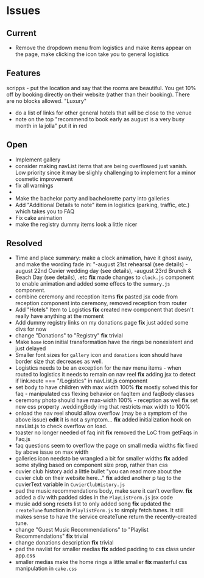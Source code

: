 # Issues

## Current
* Remove the dropdown menu from logistics and make items appear on the page, make clicking the icon take you to general logistics

## Features
scripps - put the location and say that the rooms are beautiful. You get 10% off by booking directly on their website (rather than their booking). There are no blocks allowed. "Luxury"
- do a list of links for other general hotels that will be close to the venue
- note on the top "recommend to book early as august is a very busy month in la jolla" put it in red

## Open
* Implement gallery
* consider making navList items that are being overflowed just vanish. Low priority since it may be slighly challenging to implement for a minor cosmetic improvement
* fix all warnings
* 
* Make the bachelor party and bachelorette party into galleries
* Add "Additional Details to note" item in logistics (parking, traffic, etc.) which takes you to FAQ
* Fix cake animation
* make the registry dummy items look a little nicer

## Resolved
* Time and place summary: make a clock animation, have it ghost away, and make the wording fade in: "-august 21st rehearsal (see details) - august 22nd Cuvier wedding day (see details), -august 23rd Brunch & Beach Day (see details), .etc **fix** made changes to `clock.js` component to enable animation and added some effecs to the ```summary.js``` component.
* combine ceremony and reception items **fix** pasted jsx code from reception component into ceremony, removed reception from router
* Add "Hotels" Item to Logistics **fix** created new component that doesn't really have anything at the moment
* Add dummy registry links on my donations page **fix** just added some divs for now
* change "Donations" to "Registry" **fix** trivial
* Make ```home``` icon initial transformation have the rings be nonexistent and just delayed
* Smaller font sizes for ```gallery``` icon and ```donations``` icon should have border size that decreases as well.
* Logistics needs to be an exception for the nav menu items - when routed to logistics it needs to remain on nav reel **fix** adding jsx to detect if link.route === "/Logistics" in navList.js component
* set body to have children with max width 100% **fix** mostly solved this for faq - manipulated css flexing behavior on faqItem and faqBody classes
* ceremony photo should have max-width 100% - reception as well **fix** set new css property .weddingBody img that restricts max width to 100%
* onload the nav reel should allow overflow (may be a symptom of the above issue) **edit** it is not a symptom... **fix** added initialization hook on navList.js to check overflow on load.
* toaster no longer needed of faq init **fix** removed the LoC from getFaqs in Faq.js
* faq questions seem to overflow the page on small media widths **fix** fixed by above issue on max width
* galleries icon needsto be wrangled a bit for smaller widths **fix** added some styling based on component size prop, rather than css
* cuvier club history add a little bullet "you can read more about the cuvier club on their website here..." **fix** added another p tag to the cuvierText variable in ```CuvierClubHistory.js```
* pad the music recommendations body, make sure it can't overflow. **fix** added a div with padded sides in the ```PlayListForm.js``` jsx code
* music add song resets list to only added song **fix** updated the ```createTune``` function in ```PlaylistForm.js``` to simply fetch tunes. It still makes sense to have the service createTune return the recently-created tune.
* change "Guest Music Recommendations" to "Playlist Recommendations" **fix** trivial
* change donations description **fix** trivial
* pad the navlist for smaller medias **fix** added padding to css class under app.css
* smaller medias make the home rings a little smaller **fix** masterful css manipulation in ```cake.css```